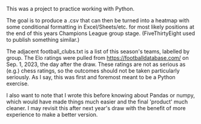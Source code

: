 This was a project to practice working with Python.

The goal is to produce a .csv that can then be turned into a heatmap with some conditional formatting in Excel/Sheets/etc. for most likely positions at the end of this years Champions League group stage. (FiveThirtyEight used to publish something similar.)

The adjacent football_clubs.txt is a list of this season's teams, labelled by group. The Elo ratings were pulled from https://footballdatabase.com/ on Sep. 1, 2023, the day after the draw. These ratings are not as serious as (e.g.) chess ratings, so the outcomes should not be taken particularly seriously. As I say, this was first and foremost meant to be a Python exercise.

I also want to note that I wrote this before knowing about Pandas or numpy, which would have made things much easier and the final 'product' much cleaner. I may revisit this after next year's draw with the benefit of more experience to make a better version.
